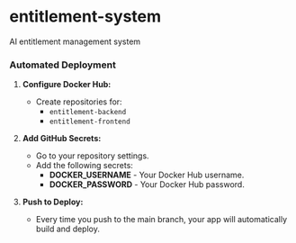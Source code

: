 # entitlement-system
AI entitlement management system
### Automated Deployment

1. **Configure Docker Hub:**
   - Create repositories for:
     - `entitlement-backend`
     - `entitlement-frontend`

2. **Add GitHub Secrets:**
   - Go to your repository settings.
   - Add the following secrets:
     - **DOCKER_USERNAME** - Your Docker Hub username.
     - **DOCKER_PASSWORD** - Your Docker Hub password.

3. **Push to Deploy:**
   - Every time you push to the main branch, your app will automatically build and deploy.

